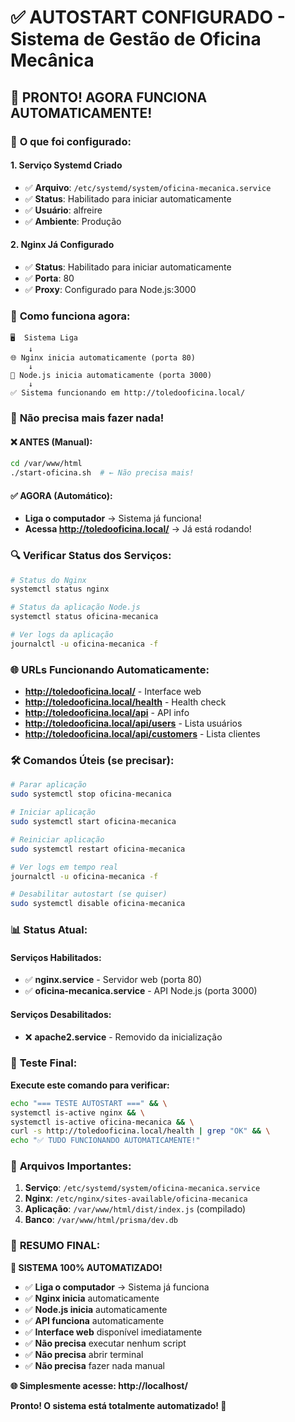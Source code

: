 # ✅ AUTOSTART CONFIGURADO - Sistema de Gestão de Oficina Mecânica

## 🎉 **PRONTO! AGORA FUNCIONA AUTOMATICAMENTE!**

### 🚀 **O que foi configurado:**

#### **1. Serviço Systemd Criado**
- ✅ **Arquivo**: `/etc/systemd/system/oficina-mecanica.service`
- ✅ **Status**: Habilitado para iniciar automaticamente
- ✅ **Usuário**: alfreire
- ✅ **Ambiente**: Produção

#### **2. Nginx Já Configurado**
- ✅ **Status**: Habilitado para iniciar automaticamente
- ✅ **Porta**: 80
- ✅ **Proxy**: Configurado para Node.js:3000

### 🔄 **Como funciona agora:**

```
🖥️  Sistema Liga
    ↓
🌐 Nginx inicia automaticamente (porta 80)
    ↓
🚀 Node.js inicia automaticamente (porta 3000)
    ↓
✅ Sistema funcionando em http://toledooficina.local/
```

### 🎯 **Não precisa mais fazer nada!**

#### **❌ ANTES (Manual):**
```bash
cd /var/www/html
./start-oficina.sh  # ← Não precisa mais!
```

#### **✅ AGORA (Automático):**
- **Liga o computador** → Sistema já funciona!
- **Acessa http://toledooficina.local/** → Já está rodando!

### 🔍 **Verificar Status dos Serviços:**

```bash
# Status do Nginx
systemctl status nginx

# Status da aplicação Node.js
systemctl status oficina-mecanica

# Ver logs da aplicação
journalctl -u oficina-mecanica -f
```

### 🌐 **URLs Funcionando Automaticamente:**

- **http://toledooficina.local/** - Interface web
- **http://toledooficina.local/health** - Health check
- **http://toledooficina.local/api** - API info
- **http://toledooficina.local/api/users** - Lista usuários
- **http://toledooficina.local/api/customers** - Lista clientes

### 🛠️ **Comandos Úteis (se precisar):**

```bash
# Parar aplicação
sudo systemctl stop oficina-mecanica

# Iniciar aplicação
sudo systemctl start oficina-mecanica

# Reiniciar aplicação
sudo systemctl restart oficina-mecanica

# Ver logs em tempo real
journalctl -u oficina-mecanica -f

# Desabilitar autostart (se quiser)
sudo systemctl disable oficina-mecanica
```

### 📊 **Status Atual:**

#### **Serviços Habilitados:**
- ✅ **nginx.service** - Servidor web (porta 80)
- ✅ **oficina-mecanica.service** - API Node.js (porta 3000)

#### **Serviços Desabilitados:**
- ❌ **apache2.service** - Removido da inicialização

### 🎯 **Teste Final:**

**Execute este comando para verificar:**
```bash
echo "=== TESTE AUTOSTART ===" && \
systemctl is-active nginx && \
systemctl is-active oficina-mecanica && \
curl -s http://toledooficina.local/health | grep "OK" && \
echo "✅ TUDO FUNCIONANDO AUTOMATICAMENTE!"
```

### 🔧 **Arquivos Importantes:**

1. **Serviço**: `/etc/systemd/system/oficina-mecanica.service`
2. **Nginx**: `/etc/nginx/sites-available/oficina-mecanica`
3. **Aplicação**: `/var/www/html/dist/index.js` (compilado)
4. **Banco**: `/var/www/html/prisma/dev.db`

### 🎉 **RESUMO FINAL:**

**🚀 SISTEMA 100% AUTOMATIZADO!**

- ✅ **Liga o computador** → Sistema já funciona
- ✅ **Nginx inicia** automaticamente
- ✅ **Node.js inicia** automaticamente  
- ✅ **API funciona** automaticamente
- ✅ **Interface web** disponível imediatamente
- ✅ **Não precisa** executar nenhum script
- ✅ **Não precisa** abrir terminal
- ✅ **Não precisa** fazer nada manual

**🌐 Simplesmente acesse: http://localhost/**

**Pronto! O sistema está totalmente automatizado! 🎊**
